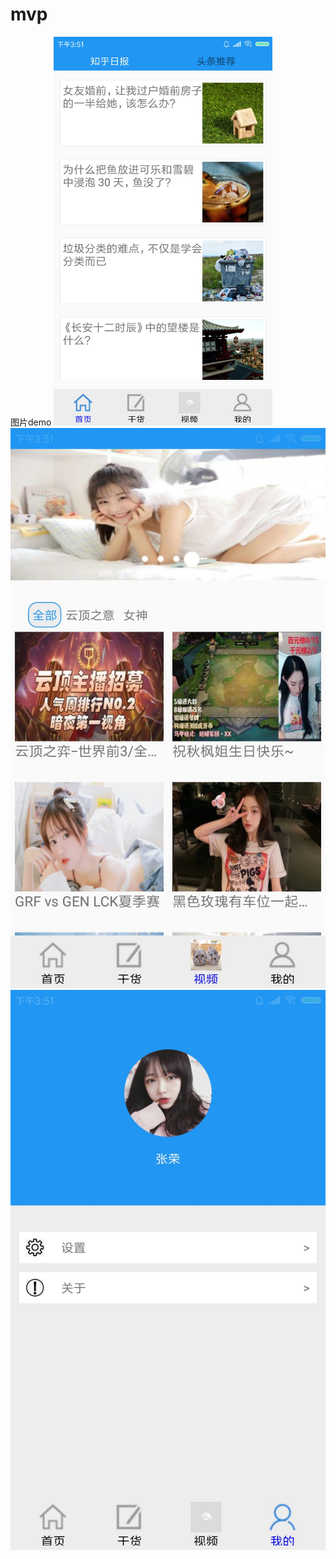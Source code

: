 # mvp
图片demo
<img src="https://github.com/djm666s/mvp/blob/master/QQ%E5%9B%BE%E7%89%8720190715155317.jpg" width="350px"/>
![image](https://github.com/djm666s/mvp/blob/master/QQ%E5%9B%BE%E7%89%8720190715155323.jpg)
![image](https://github.com/djm666s/mvp/blob/master/QQ%E5%9B%BE%E7%89%8720190715155327.jpg)

